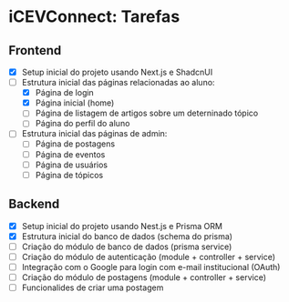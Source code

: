 # iCEVConnect: Tarefas 

## Frontend 

- [x] Setup inicial do projeto usando Next.js e ShadcnUI
- [ ] Estrutura inicial das páginas relacionadas ao aluno:
    - [x] Página de login
    - [x] Página inicial (home)
    - [ ] Página de listagem de artigos sobre um deterninado tópico
    - [ ] Página do perfil do aluno
- [ ] Estrutura inicial das páginas de admin:
    - [ ] Página de postagens
    - [ ] Página de eventos 
    - [ ] Página de usuários
    - [ ] Página de tópicos

## Backend 

- [x] Setup inicial do projeto usando Nest.js e Prisma ORM
- [x] Estrutura inicial do banco de dados (schema do prisma)
- [ ] Criação do módulo de banco de dados (prisma service)
- [ ] Criação do módulo de autenticação (module + controller + service)
- [ ] Integração com o Google para login com e-mail institucional (OAuth)
- [ ] Criação do módulo de postagens (module + controller + service)
- [ ] Funcionalides de criar uma postagem